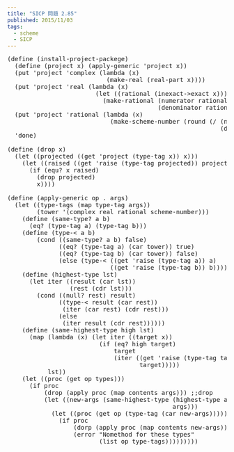 ```yaml
---
title: "SICP 問題 2.85"
published: 2015/11/03
tags:
  - scheme
  - SICP
---
```



<pre class="code lang-scheme" data-lang="scheme" data-unlink><span class="synSpecial">(</span><span class="synStatement">define</span> <span class="synSpecial">(</span>install-project-packege<span class="synSpecial">)</span>
  <span class="synSpecial">(</span><span class="synStatement">define</span> <span class="synSpecial">(</span>project x<span class="synSpecial">)</span> <span class="synSpecial">(</span>apply-generic <span class="synSpecial">'</span>project x<span class="synSpecial">))</span>
  <span class="synSpecial">(</span>put <span class="synSpecial">'</span>project <span class="synSpecial">'</span>complex <span class="synSpecial">(</span><span class="synStatement">lambda</span> <span class="synSpecial">(</span>x<span class="synSpecial">)</span>
                           <span class="synSpecial">(</span>make-real <span class="synSpecial">(</span><span class="synIdentifier">real-part</span> x<span class="synSpecial">))))</span>
  <span class="synSpecial">(</span>put <span class="synSpecial">'</span>project <span class="synSpecial">'</span>real <span class="synSpecial">(</span><span class="synStatement">lambda</span> <span class="synSpecial">(</span>x<span class="synSpecial">)</span>
                        <span class="synSpecial">(</span><span class="synStatement">let</span> <span class="synSpecial">((</span>rational <span class="synSpecial">(</span><span class="synIdentifier">inexact-&gt;exact</span> x<span class="synSpecial">)))</span>
                          <span class="synSpecial">(</span>make-rational <span class="synSpecial">(</span><span class="synIdentifier">numerator</span> rational<span class="synSpecial">)</span>
                                         <span class="synSpecial">(</span><span class="synIdentifier">denominator</span> rational<span class="synSpecial">)))))</span>
  <span class="synSpecial">(</span>put <span class="synSpecial">'</span>project <span class="synSpecial">'</span>rational <span class="synSpecial">(</span><span class="synStatement">lambda</span> <span class="synSpecial">(</span>x<span class="synSpecial">)</span>
                            <span class="synSpecial">(</span>make-scheme-number <span class="synSpecial">(</span><span class="synIdentifier">round</span> <span class="synSpecial">(</span><span class="synIdentifier">/</span> <span class="synSpecial">(</span>numer x<span class="synSpecial">)</span>
                                                          <span class="synSpecial">(</span>denom x<span class="synSpecial">))))))</span>
  <span class="synSpecial">'</span>done<span class="synSpecial">)</span>

<span class="synSpecial">(</span><span class="synStatement">define</span> <span class="synSpecial">(</span>drop x<span class="synSpecial">)</span>
  <span class="synSpecial">(</span><span class="synStatement">let</span> <span class="synSpecial">((</span>projected <span class="synSpecial">((</span>get <span class="synSpecial">'</span>project <span class="synSpecial">(</span>type-tag x<span class="synSpecial">))</span> x<span class="synSpecial">)))</span>
    <span class="synSpecial">(</span><span class="synStatement">let</span> <span class="synSpecial">((</span>raised <span class="synSpecial">((</span>get <span class="synSpecial">'</span>raise <span class="synSpecial">(</span>type-tag projected<span class="synSpecial">))</span> projected<span class="synSpecial">)))</span>
      <span class="synSpecial">(</span><span class="synStatement">if</span> <span class="synSpecial">(</span>equ? x raised<span class="synSpecial">)</span>
        <span class="synSpecial">(</span>drop projected<span class="synSpecial">)</span>
        x<span class="synSpecial">))))</span>

<span class="synSpecial">(</span><span class="synStatement">define</span> <span class="synSpecial">(</span>apply-generic op <span class="synSpecial">.</span> args<span class="synSpecial">)</span>
  <span class="synSpecial">(</span><span class="synStatement">let</span> <span class="synSpecial">((</span>type-tags <span class="synSpecial">(</span><span class="synIdentifier">map</span> type-tag args<span class="synSpecial">))</span>
        <span class="synSpecial">(</span>tower <span class="synSpecial">'(</span>complex real rational scheme-number<span class="synSpecial">)))</span>
    <span class="synSpecial">(</span><span class="synStatement">define</span> <span class="synSpecial">(</span>same-type? a b<span class="synSpecial">)</span>
      <span class="synSpecial">(</span><span class="synIdentifier">eq?</span> <span class="synSpecial">(</span>type-tag a<span class="synSpecial">)</span> <span class="synSpecial">(</span>type-tag b<span class="synSpecial">)))</span>
    <span class="synSpecial">(</span><span class="synStatement">define</span> <span class="synSpecial">(</span>type-&lt; a b<span class="synSpecial">)</span>
        <span class="synSpecial">(</span><span class="synStatement">cond</span> <span class="synSpecial">((</span>same-type? a b<span class="synSpecial">)</span> false<span class="synSpecial">)</span>
              <span class="synSpecial">((</span><span class="synIdentifier">eq?</span> <span class="synSpecial">(</span>type-tag a<span class="synSpecial">)</span> <span class="synSpecial">(</span><span class="synIdentifier">car</span> tower<span class="synSpecial">))</span> true<span class="synSpecial">)</span>
              <span class="synSpecial">((</span><span class="synIdentifier">eq?</span> <span class="synSpecial">(</span>type-tag b<span class="synSpecial">)</span> <span class="synSpecial">(</span><span class="synIdentifier">car</span> tower<span class="synSpecial">))</span> false<span class="synSpecial">)</span>
              <span class="synSpecial">(</span><span class="synStatement">else</span> <span class="synSpecial">(</span>type-&lt; <span class="synSpecial">((</span>get <span class="synSpecial">'</span>raise <span class="synSpecial">(</span>type-tag a<span class="synSpecial">))</span> a<span class="synSpecial">)</span>
                            <span class="synSpecial">((</span>get <span class="synSpecial">'</span>raise <span class="synSpecial">(</span>type-tag b<span class="synSpecial">))</span> b<span class="synSpecial">)))))</span>
    <span class="synSpecial">(</span><span class="synStatement">define</span> <span class="synSpecial">(</span>highest-type lst<span class="synSpecial">)</span>
      <span class="synSpecial">(</span><span class="synStatement">let</span> iter <span class="synSpecial">((</span>result <span class="synSpecial">(</span><span class="synIdentifier">car</span> lst<span class="synSpecial">))</span>
                 <span class="synSpecial">(</span>rest <span class="synSpecial">(</span><span class="synIdentifier">cdr</span> lst<span class="synSpecial">)))</span>
        <span class="synSpecial">(</span><span class="synStatement">cond</span> <span class="synSpecial">((</span><span class="synIdentifier">null?</span> rest<span class="synSpecial">)</span> result<span class="synSpecial">)</span>
              <span class="synSpecial">((</span>type-&lt; result <span class="synSpecial">(</span><span class="synIdentifier">car</span> rest<span class="synSpecial">))</span>
               <span class="synSpecial">(</span>iter <span class="synSpecial">(</span><span class="synIdentifier">car</span> rest<span class="synSpecial">)</span> <span class="synSpecial">(</span><span class="synIdentifier">cdr</span> rest<span class="synSpecial">)))</span>
              <span class="synSpecial">(</span><span class="synStatement">else</span>
               <span class="synSpecial">(</span>iter result <span class="synSpecial">(</span><span class="synIdentifier">cdr</span> rest<span class="synSpecial">))))))</span>
    <span class="synSpecial">(</span><span class="synStatement">define</span> <span class="synSpecial">(</span>same-highest-type high lst<span class="synSpecial">)</span>
      <span class="synSpecial">(</span><span class="synIdentifier">map</span> <span class="synSpecial">(</span><span class="synStatement">lambda</span> <span class="synSpecial">(</span>x<span class="synSpecial">)</span> <span class="synSpecial">(</span><span class="synStatement">let</span> iter <span class="synSpecial">((</span>target x<span class="synSpecial">))</span>
                         <span class="synSpecial">(</span><span class="synStatement">if</span> <span class="synSpecial">(</span><span class="synIdentifier">eq?</span> high target<span class="synSpecial">)</span>
                             target
                             <span class="synSpecial">(</span>iter <span class="synSpecial">((</span>get <span class="synSpecial">'</span>raise <span class="synSpecial">(</span>type-tag target<span class="synSpecial">))</span>
                                    target<span class="synSpecial">)))))</span>
           lst<span class="synSpecial">))</span>
    <span class="synSpecial">(</span><span class="synStatement">let</span> <span class="synSpecial">((</span>proc <span class="synSpecial">(</span>get op types<span class="synSpecial">)))</span>
      <span class="synSpecial">(</span><span class="synStatement">if</span> proc
          <span class="synSpecial">(</span>drop <span class="synSpecial">(</span><span class="synIdentifier">apply</span> proc <span class="synSpecial">(</span><span class="synIdentifier">map</span> contents args<span class="synSpecial">)))</span> <span class="synComment">;;drop</span>
          <span class="synSpecial">(</span><span class="synStatement">let</span> <span class="synSpecial">((</span>new-args <span class="synSpecial">(</span>same-highest-type <span class="synSpecial">(</span>highest-type args<span class="synSpecial">)</span>
                                             args<span class="synSpecial">)))</span>
            <span class="synSpecial">(</span><span class="synStatement">let</span> <span class="synSpecial">((</span>proc <span class="synSpecial">(</span>get op <span class="synSpecial">(</span>type-tag <span class="synSpecial">(</span><span class="synIdentifier">car</span> new-args<span class="synSpecial">)))))</span>
              <span class="synSpecial">(</span><span class="synStatement">if</span> proc
                  <span class="synSpecial">(</span>dorp <span class="synSpecial">(</span><span class="synIdentifier">apply</span> proc <span class="synSpecial">(</span><span class="synIdentifier">map</span> contents new-args<span class="synSpecial">)))</span> <span class="synComment">;;drop</span>
                  <span class="synSpecial">(</span>error <span class="synConstant">&quot;Nomethod for these types&quot;</span>
                         <span class="synSpecial">(</span><span class="synIdentifier">list</span> op type-tags<span class="synSpecial">)))))))))</span>
</pre>


